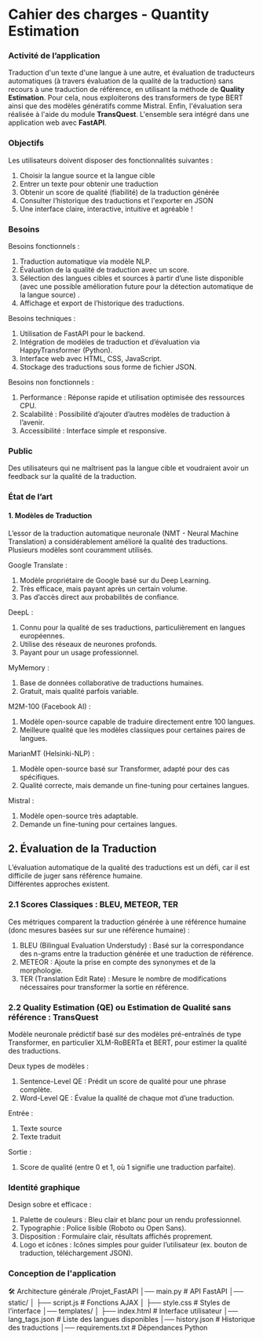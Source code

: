 # Cahier des charges - Quantity Estimation

### Activité de l’application
Traduction d'un texte d'une langue à une autre, et évaluation de traducteurs automatiques (à travers évaluation de la qualité de la traduction) sans recours à une traduction de référence, en utilisant la méthode de **Quality Estimation**. Pour cela, nous exploiterons des transformers de type BERT ainsi que des modèles génératifs comme Mistral. Enfin, l'évaluation sera réalisée à l'aide du module **TransQuest**. L'ensemble sera intégré dans une application web avec **FastAPI**.

### Objectifs
Les utilisateurs doivent disposer des fonctionnalités suivantes :  
1. Choisir la langue source et la langue cible
2. Entrer un texte pour obtenir une traduction
3. Obtenir un score de qualité (fiabilité) de la traduction générée
4. Consulter l’historique des traductions et l'exporter en JSON
5. Une interface claire, interactive, intuitive et agréable !

### Besoins
Besoins fonctionnels :
1. Traduction automatique via modèle NLP.
2. Évaluation de la qualité de traduction avec un score.
3. Sélection des langues cibles et sources à partir d’une liste disponible (avec une possible amélioration future pour la détection automatique de la langue source) .
4. Affichage et export de l’historique des traductions.

Besoins techniques :
1. Utilisation de FastAPI pour le backend.
2. Intégration de modèles de traduction et d’évaluation via HappyTransformer (Python).
3. Interface web avec HTML, CSS, JavaScript.
4. Stockage des traductions sous forme de fichier JSON.

Besoins non fonctionnels :
1. Performance : Réponse rapide et utilisation optimisée des ressources CPU.
2. Scalabilité : Possibilité d’ajouter d’autres modèles de traduction à l’avenir.
3. Accessibilité : Interface simple et responsive.

### Public
Des utilisateurs qui ne maîtrisent pas la langue cible et voudraient avoir un feedback sur la qualité de la traduction.

### État de l’art
#### 1. Modèles de Traduction
L’essor de la traduction automatique neuronale (NMT - Neural Machine Translation) a considérablement amélioré la qualité des traductions.  
Plusieurs modèles sont couramment utilisés.

Google Translate :
1. Modèle propriétaire de Google basé sur du Deep Learning.
2. Très efficace, mais payant après un certain volume.
3. Pas d’accès direct aux probabilités de confiance.

DeepL :
1. Connu pour la qualité de ses traductions, particulièrement en langues européennes.
2. Utilise des réseaux de neurones profonds.
3. Payant pour un usage professionnel.

MyMemory :
1. Base de données collaborative de traductions humaines.
2. Gratuit, mais qualité parfois variable.

M2M-100 (Facebook AI) :
1. Modèle open-source capable de traduire directement entre 100 langues.
2. Meilleure qualité que les modèles classiques pour certaines paires de langues.

MarianMT (Helsinki-NLP) :
1. Modèle open-source basé sur Transformer, adapté pour des cas spécifiques.
2. Qualité correcte, mais demande un fine-tuning pour certaines langues.

Mistral :
1. Modèle open-source très adaptable.
2. Demande un fine-tuning pour certaines langues.

## 2. Évaluation de la Traduction
L’évaluation automatique de la qualité des traductions est un défi, car il est difficile de juger sans référence humaine.  
Différentes approches existent.

### 2.1 Scores Classiques : BLEU, METEOR, TER
Ces métriques comparent la traduction générée à une référence humaine (donc mesures basées sur sur une référence humaine) :
1. BLEU (Bilingual Evaluation Understudy) : Basé sur la correspondance des n-grams entre la traduction générée et une traduction de référence.
2. METEOR : Ajoute la prise en compte des synonymes et de la morphologie.
3. TER (Translation Edit Rate) : Mesure le nombre de modifications nécessaires pour transformer la sortie en référence.

### 2.2 Quality Estimation (QE) ou Estimation de Qualité sans référence : TransQuest
Modèle neuronale prédictif basé sur des modèles pré-entraînés de type Transformer, en particulier XLM-RoBERTa et BERT, pour estimer la qualité des traductions.

Deux types de modèles :
1. Sentence-Level QE : Prédit un score de qualité pour une phrase complète.
2. Word-Level QE : Évalue la qualité de chaque mot d’une traduction.

Entrée :
1. Texte source
2. Texte traduit

Sortie :
1. Score de qualité (entre 0 et 1, où 1 signifie une traduction parfaite).

### Identité graphique
Design sobre et efficace :
1. Palette de couleurs : Bleu clair et blanc pour un rendu professionnel.
2. Typographie : Police lisible (Roboto ou Open Sans).
3. Disposition : Formulaire clair, résultats affichés proprement.
4. Logo et icônes : Icônes simples pour guider l’utilisateur (ex. bouton de traduction, téléchargement JSON).

### Conception de l'application
🛠 Architecture générale
/Projet_FastAPI
│── main.py  # API FastAPI
│── static/
│   ├── script.js  # Fonctions AJAX
│   ├── style.css  # Styles de l'interface
│── templates/
│   ├── index.html  # Interface utilisateur
│── lang_tags.json  # Liste des langues disponibles
│── history.json  # Historique des traductions
│── requirements.txt  # Dépendances Python



